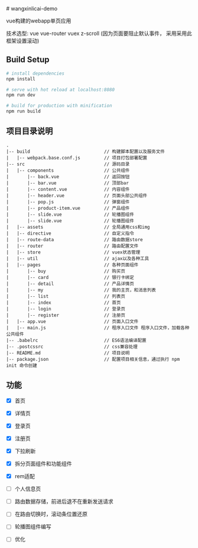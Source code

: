 ﻿﻿# wangxinlicai-demo

vue构建的webapp单页应用

技术选型: 
vue vue-router vuex 
z-scroll (因为页面要阻止默认事件， 采用采用此框架设置滚动)

## Build Setup

``` bash
# install dependencies
npm install

# serve with hot reload at localhost:8080
npm run dev

# build for production with minification
npm run build

```

## 项目目录说明
```
.
|-- build                            // 构建脚本配置以及服务文件
|   |-- webpack.base.conf.js         // 项目打包部署配置
|-- src                              // 源码目录
|   |-- components                   // 公共组件
|       |-- back.vue                 // 返回按钮
|       |-- bar.vue                  // 顶部bar
|       |-- content.vue              // 内容组件   
|       |-- header.vue               // 页面头部公共组件
|       |-- pop.js                   // 弹窗组件   
|       |-- product-item.vue         // 产品组件
|       |-- slide.vue                // 轮播图组件
|       |-- slide.vue                // 轮播图组件
|   |-- assets                       // 全局通用css和img
|   |-- directive                    // 自定义指令
|   |-- route-data                   // 路由数据store   
|   |-- router                       // 路由配置文件
|   |-- store                        // vuex状态管理
|   |-- util                         // ajax以及各种工具
|   |-- pages                        // 各种页面组件
|       |-- buy                      // 购买页
|       |-- card                     // 银行卡绑定
|       |-- detail                   // 产品详情页
|       |-- my                       // 我的主页，和消息列表
|       |-- list                     // 列表页
|       |-- index                    // 首页
|       |-- login                    // 登录页
|       |-- register                 // 注册页
|   |-- app.vue                      // 页面入口文件
|   |-- main.js                      // 程序入口文件 程序入口文件，加载各种公共组件
|-- .babelrc                         // ES6语法编译配置
|-- .postcssrc                       // css兼容处理
|-- README.md                        // 项目说明
|-- package.json                     // 配置项目相关信息，通过执行 npm init 命令创建
```



## 功能
- [x] 首页
- [x] 详情页
- [x] 登录页
- [x] 注册页
- [x] 下拉刷新
- [x] 拆分页面组件和功能组件 
- [x] rem适配
- [ ] 个人信息页
- [ ] 路由数据存储，前进后退不在重新发送请求
- [ ] 在路由切换时，滚动条位置还原
- [ ] 轮播图组件编写
- [ ] 优化





